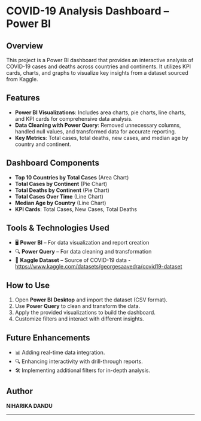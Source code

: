 # COVID-19 Analysis Dashboard – Power BI  

## Overview  
This project is a Power BI dashboard that provides an interactive analysis of COVID-19 cases and deaths across countries and continents. It utilizes KPI cards, charts, and graphs to visualize key insights from a dataset sourced from Kaggle.  

## Features  
- **Power BI Visualizations**: Includes area charts, pie charts, line charts, and KPI cards for comprehensive data analysis.  
- **Data Cleaning with Power Query**: Removed unnecessary columns, handled null values, and transformed data for accurate reporting.  
- **Key Metrics**: Total cases, total deaths, new cases, and median age by country and continent.  

## Dashboard Components  
- **Top 10 Countries by Total Cases** (Area Chart)  
- **Total Cases by Continent** (Pie Chart)  
- **Total Deaths by Continent** (Pie Chart)  
- **Total Cases Over Time** (Line Chart)  
- **Median Age by Country** (Line Chart)  
- **KPI Cards**: Total Cases, New Cases, Total Deaths  

## Tools & Technologies Used  
- 🖥 **Power BI** – For data visualization and report creation  
- 🔍 **Power Query** – For data cleaning and transformation  
- 📂 **Kaggle Dataset** – Source of COVID-19 data - https://www.kaggle.com/datasets/georgesaavedra/covid19-dataset  

## How to Use  
1. Open **Power BI Desktop** and import the dataset (CSV format).  
2. Use **Power Query** to clean and transform the data.  
3. Apply the provided visualizations to build the dashboard.  
4. Customize filters and interact with different insights.  

## Future Enhancements  
- 📊 Adding real-time data integration.  
- 🔍 Enhancing interactivity with drill-through reports.  
- 🛠 Implementing additional filters for in-depth analysis.  

## Author  
**NIHARIKA DANDU**  

---
